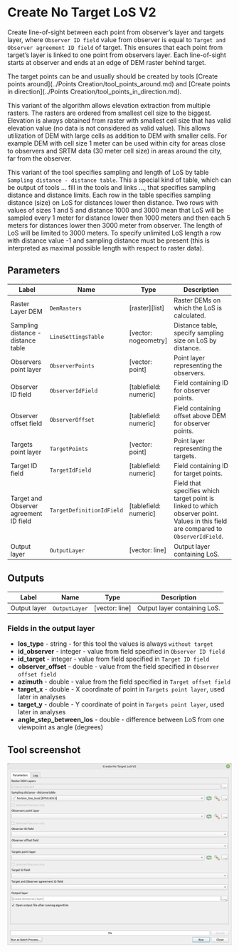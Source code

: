 # Create No Target LoS V2

Create line-of-sight between each point from observer’s layer and targets layer, where `Observer ID field` value from observer is equal to `Target and Observer agreement ID field` of target. This ensures that each point from target’s layer is linked to one point from observers layer. Each line-of-sight starts at observer and ends at an edge of DEM raster behind target.

The target points can be and usually should be created by tools [Create points around](../Points Creation/tool_points_around.md) and [Create points in direction](../Points Creation/tool_points_in_direction.md).

This variant of the algorithm allows elevation extraction from multiple rasters. The rasters are ordered from smallest cell size to the biggest. Elevation is always obtained from raster with smallest cell size that has valid elevation value (no data is not considered as valid value). This allows utilization of DEM with large cells as addition to DEM with smaller cells. For example DEM with cell size 1 meter can be used within city for areas close to observers and SRTM data (30 meter cell size) in areas around the city, far from the observer.  

This variant of the tool specifies sampling and length of LoS by table `Sampling distance - distance table`. This a special kind of table, which can be output of tools ... fill in the tools and links ..., that specifies sampling distance and distance limits. Each row in the table specifies sampling distance (size) on LoS for distances lower then distance. Two rows with values of sizes 1 and 5 and distance 1000 and 3000 mean that LoS will be sampled every 1 meter for distance lower then 1000 meters and then each 5 meters for distances lower then 3000 meter from observer. The length of LoS will be limited to 3000 meters. To specify unlimited LoS length a row with distance value -1 and sampling distance must be present (this is interpreted as maximal possible length with respect to raster data).

## Parameters

| Label                                  | Name                      | Type                  | Description                                                                                                                        |
| -------------------------------------- | ------------------------- | --------------------- | ---------------------------------------------------------------------------------------------------------------------------------- |
| Raster Layer DEM                       | `DemRasters`              | [raster][list]        | Raster DEMs on which the LoS is calculated.                                                                                        |
| Sampling distance - distance table     | `LineSettingsTable`       | [vector: nogeometry]  | Distance table, specify sampling size on LoS by distance.                                                                          |
| Observers point layer                  | `ObserverPoints`          | [vector: point]       | Point layer representing the observers.                                                                                            |
| Observer ID field                      | `ObserverIdField`         | [tablefield: numeric] | Field containing ID for observer points.                                                                                           |
| Observer offset field                  | `ObserverOffset`          | [tablefield: numeric] | Field containing offset above DEM for observer points.                                                                             |
| Targets point layer                    | `TargetPoints`            | [vector: point]       | Point layer representing the targets.                                                                                              |
| Target ID field                        | `TargetIdField`           | [tablefield: numeric] | Field containing ID for target points.                                                                                             |
| Target and Observer agreement ID field | `TargetDefinitionIdField` | [tablefield: numeric] | Field that specifies which target point is linked to which observer point. Values in this field are compared to `ObserverIdField`. |
| Output layer                           | `OutputLayer`             | [vector: line]        | Output layer containing LoS.                                                                                                       |

## Outputs

| Label        | Name          | Type           | Description                  |
| ------------ | ------------- | -------------- | ---------------------------- |
| Output layer | `OutputLayer` | [vector: line] | Output layer containing LoS. |

### Fields in the output layer

* __los_type__ - string - for this tool the values is always `without target`
* __id_observer__ - integer - value from field specified in `Observer ID field`
* __id_target__ - integer - value from field specified in `Target ID field`
* __observer_offset__ - double - value from the field specified in `Observer offset field`
* __azimuth__ - double - value from the field specified in `Target offset field`
* __target_x__ - double - X coordinate of point in `Targets point layer`, used later in analyses
* __target_y__ - double - Y coordinate of point in `Targets point layer`, used later in analyses
* __angle_step_between_los__ - double - difference between LoS from one viewpoint as angle (degrees)

## Tool screenshot

![Create no target LoS V2](../../images/tool_create_notarget_los_v2.png)
	